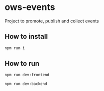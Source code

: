 # ows-events

Project to promote, publish and collect events

## How to install

```bash
npm run i
```

## How to run

```bash
npm run dev:frontend
```

```bash
npm run dev:backend
```

